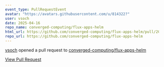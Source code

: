 ```yaml
---
event_type: PullRequestEvent
avatar: "https://avatars.githubusercontent.com/u/814322?"
user: vsoch
date: 2025-04-16
repo_name: converged-computing/flux-apps-helm
html_url: https://github.com/converged-computing/flux-apps-helm/pull/20
repo_url: https://github.com/converged-computing/flux-apps-helm
---
```


<a href='https://github.com/vsoch' target='_blank'>vsoch</a> opened a pull request to <a href='https://github.com/converged-computing/flux-apps-helm' target='_blank'>converged-computing/flux-apps-helm</a>

<a href='https://github.com/converged-computing/flux-apps-helm/pull/20' target='_blank'>View Pull Request</a>
